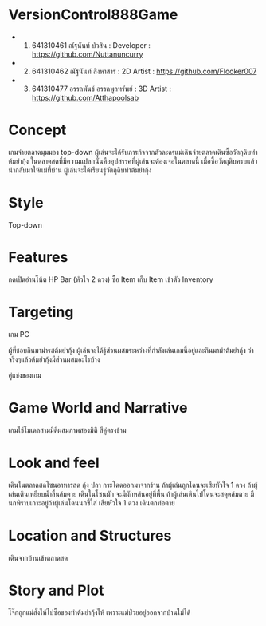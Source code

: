 # VersionControl888Game
- 1. 641310461 ณัฐนันท์ บัวสิน : Developer : https://github.com/Nuttanuncurry
- 2. 641310462 ณัฐนันท์ สิงหาสาร : 2D Artist : https://github.com/Flooker007 
- 3. 641310477 อรรถพันธ์ อรรถพูลทรัพย์ : 3D Artist : https://github.com/Atthapoolsab

# Concept
เกมจ่ายตลาดมุมมอง top-down ผู้เล่นจะได้รับภารกิจจากตัวละครแม่เดินจ่ายตลาดเดินซื้อวัตถุดิบทำต้มยำกุ้ง ในตลาดสดที่มีความแปลกนั่นคืออุปสรรคที่ผู่เล่นจะต้องเจอในตลาดนี้ เมื่อซื้อวัตถุดิบครบแล้วนำกลับมาให้แม่ที่บ้าน ผู้เล่นจะได้เรียนรู้วัตถุดิบทำต้มยำกุ้ง

# Style
Top-down

# Features

กดเปิดอ่านโน้ต
HP Bar (หัวใจ 2 ดวง)
ซื้อ Item
เก็บ Item เข้าตัว
Inventory

# Targeting

เกม PC

ผู้ที่ชอบกินมาม่ารสต้มยำกุ้ง ผู้เล่นจะได้รู้ส่วนผสมระหว่างที่กำลังเล่นเกมนี้อยู่และกินมาม่าต้มยำกุ้ง ว่าจริงๆแล้วต้มยำกุ้งมีส่วนผสมอะไรบ้าง

คู่แข่งของเกม 

# Game World and Narrative

เกมใช้โมเดลสามมิติผสมภาพสองมิติ สีคู่ตรงข้าม

# Look and feel

เดินในตลาดสดโซนอาหารสด กุ้ง ปลา กระโดดออกมาจากร้าน ถ้าผู้เล่นถูกโดนจะเสียหัวใจ 1 ดวง ถ้าผู้เล่นเดินเหยียบน้ำลื่นล้มตาย
เดินในโซนผัก จะมีผักหล่นอยู่ที่พื้น ถ้าผู้เล่นเดินไปโดนจะสดุดล้มตาย
มีนกพิราบเกาะอยู่ถ้าผู้เล่นโดนนกขี้ใส่ เสียหัวใจ 1 ดวง
เดินตกท่อตาย

# Location and Structures

เดินจากบ้านเข้าตลาดสด 

# Story and Plot

โจ๊กถูกแม่สั่งให้ไปซื้อของทำต้มยำกุ้งให้ เพราะแม่ป่วยอยู่ออกจากบ้านไม่ได้
